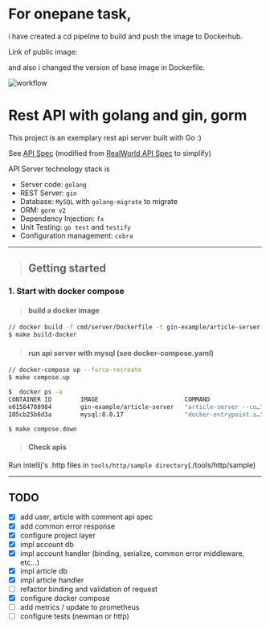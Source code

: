 # For onepane task, 

i have created a cd pipeline to build and push the image to Dockerhub.

Link of public image:

and also i changed the version of base image in Dockerfile.


![workflow](https://github.com/zacscoding/gin-rest-api-example/actions/workflows/check.yaml/badge.svg)

# Rest API with golang and gin, gorm  
This project is an exemplary rest api server built with Go :)  

See [API Spec](./api.md) (modified from [RealWorld API Spec](https://github.com/gothinkster/realworld/tree/master/api) to simplify)  

API Server technology stack is  

- Server code: `golang`
- REST Server: `gin`
- Database: `MySQL` with `golang-migrate` to migrate  
- ORM: `gorm v2`  
- Dependency Injection: `fx`  
- Unit Testing: `go test` and `testify`
- Configuration management: `cobra`

---  

> ## Getting started  

### 1. Start with docker compose  

> ####  build a docker image  

```bash
// docker build -f cmd/server/Dockerfile -t gin-example/article-server .
$ make build-docker
``` 

> #### run api server with mysql (see docker-compose.yaml)  

```bash
// docker-compose up --force-recreate
$ make compose.up

$  docker ps -a
CONTAINER ID        IMAGE                        COMMAND                  CREATED             STATUS              PORTS                               NAMES
e01564708984        gin-example/article-server   "article-server --co…"   40 seconds ago      Up 39 seconds       0.0.0.0:3000->3000/tcp              article-server
105cb25b6d3a        mysql:8.0.17                 "docker-entrypoint.s…"   40 seconds ago      Up 39 seconds       0.0.0.0:3306->3306/tcp, 33060/tcp   my-mysql

$ make compose.down
```  

> #### Check apis  

Run intellij's .http files in `tools/http/sample directory`(./tools/http/sample)  

---  

## TODO  

- [x] add user, article with comment api spec
- [x] add common error response
- [x] configure project layer
- [x] impl account db
- [x] impl account handler (binding, serialize, common error middleware, etc...)
- [x] impl article db
- [x] impl article handler
- [ ] refactor binding and validation of request
- [x] configure docker compose
- [ ] add metrics / update to prometheus
- [ ] configure tests (newman or http)
